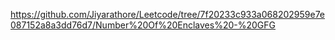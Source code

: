 https://github.com/Jiyarathore/Leetcode/tree/7f20233c933a068202959e7e087152a8a3dd76d7/Number%20Of%20Enclaves%20-%20GFG
